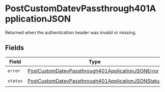 # PostCustomDatevPassthrough401ApplicationJSON

Returned when the authentication header was invalid or missing.


## Fields

| Field                                                                                                                               | Type                                                                                                                                | Required                                                                                                                            | Description                                                                                                                         |
| ----------------------------------------------------------------------------------------------------------------------------------- | ----------------------------------------------------------------------------------------------------------------------------------- | ----------------------------------------------------------------------------------------------------------------------------------- | ----------------------------------------------------------------------------------------------------------------------------------- |
| `error`                                                                                                                             | [PostCustomDatevPassthrough401ApplicationJSONError](../../models/operations/postcustomdatevpassthrough401applicationjsonerror.md)   | :heavy_check_mark:                                                                                                                  | N/A                                                                                                                                 |
| `status`                                                                                                                            | [PostCustomDatevPassthrough401ApplicationJSONStatus](../../models/operations/postcustomdatevpassthrough401applicationjsonstatus.md) | :heavy_check_mark:                                                                                                                  | N/A                                                                                                                                 |
